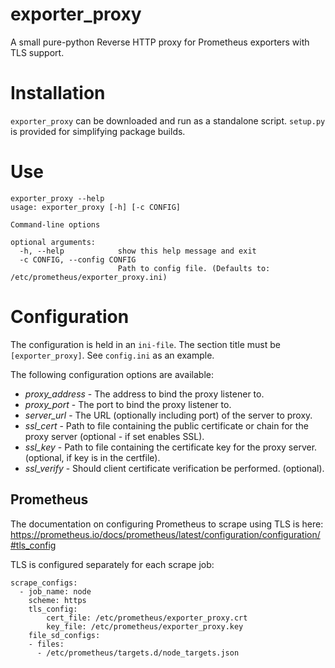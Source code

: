 # exporter_proxy

A small pure-python Reverse HTTP proxy for Prometheus exporters with TLS support.

# Installation

`exporter_proxy` can be downloaded and run as a standalone script. `setup.py` is provided for simplifying package builds.

# Use

```
exporter_proxy --help
usage: exporter_proxy [-h] [-c CONFIG]

Command-line options

optional arguments:
  -h, --help            show this help message and exit
  -c CONFIG, --config CONFIG
                        Path to config file. (Defaults to: /etc/prometheus/exporter_proxy.ini)
```

# Configuration

The configuration is held in an `ini-file`. The section title must be `[exporter_proxy]`. See `config.ini` as an example.

The following configuration options are available:

* _proxy_address_ - The address to bind the proxy listener to.
* _proxy_port_ - The port to bind the proxy listener to.
* _server_url_ - The URL (optionally including port) of the server to proxy.
* _ssl_cert_ - Path to file containing the public certificate or chain for the proxy server (optional - if set enables SSL).
* _ssl_key_ - Path to file containing the certificate key for the proxy server. (optional, if key is in the certfile).
* _ssl_verify_ - Should client certificate verification be performed. (optional).

## Prometheus

The documentation on configuring Prometheus to scrape using TLS is here: https://prometheus.io/docs/prometheus/latest/configuration/configuration/#tls_config

TLS is configured separately for each scrape job:

```
scrape_configs:
  - job_name: node
    scheme: https
    tls_config:
        cert_file: /etc/prometheus/exporter_proxy.crt
        key_file: /etc/prometheus/exporter_proxy.key
    file_sd_configs:
    - files:
      - /etc/prometheus/targets.d/node_targets.json
```
